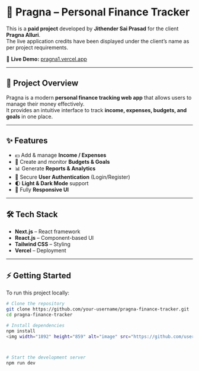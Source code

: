 # 🌟 Pragna – Personal Finance Tracker

This is a **paid project** developed by **Jithender Sai Prasad** for the client **Pragna Alluri**.  
The live application credits have been displayed under the client’s name as per project requirements.

🔗 **Live Demo:** [pragna1.vercel.app](https://pragna1.vercel.app/)

---

## 📌 Project Overview
Pragna is a modern **personal finance tracking web app** that allows users to manage their money effectively.  
It provides an intuitive interface to track **income, expenses, budgets, and goals** in one place.

---

## ✨ Features
- 💵 Add & manage **Income / Expenses**  
- 🎯 Create and monitor **Budgets & Goals**  
- 📊 Generate **Reports & Analytics**  
- 🔐 Secure **User Authentication** (Login/Register)  
- 🌓 **Light & Dark Mode** support  
- 📱 Fully **Responsive UI**  

---

## 🛠 Tech Stack
- **Next.js** – React framework  
- **React.js** – Component-based UI  
- **Tailwind CSS** – Styling  
- **Vercel** – Deployment  

---

## ⚡ Getting Started
To run this project locally:

```bash
# Clone the repository
git clone https://github.com/your-username/pragna-finance-tracker.git
cd pragna-finance-tracker

# Install dependencies
npm install
<img width="1892" height="859" alt="image" src="https://github.com/user-attachments/assets/17bf8b9d-69b8-4bf3-a945-228acdd5d64b" />



# Start the development server
npm run dev
